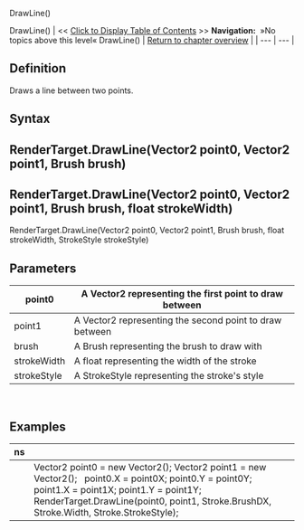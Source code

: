 ﻿
DrawLine()

DrawLine()
| << [Click to Display Table of Contents](drawline2.md) >> **Navigation:**   »No topics above this level«   DrawLine() | [Return to chapter overview](sharpdx_directwrite_textlayout-1.md) |
| --- | --- |
## Definition
Draws a line between two points.
 
## Syntax
## RenderTarget.DrawLine(Vector2 point0, Vector2 point1, Brush brush)
## RenderTarget.DrawLine(Vector2 point0, Vector2 point1, Brush brush, float strokeWidth) 
RenderTarget.DrawLine(Vector2 point0, Vector2 point1, Brush brush, float strokeWidth, StrokeStyle strokeStyle)
## Parameters
| point0 | A Vector2 representing the first point to draw between |
| --- | --- |
| point1 | A Vector2 representing the second point to draw between |
| brush | A Brush representing the brush to draw with |
| strokeWidth | A float representing the width of the stroke |
| strokeStyle | A StrokeStyle representing the stroke's style |

 
## 
## 
## Examples
| ns | |
| --- | --- |
|  | Vector2 point0 = new Vector2(); Vector2 point1 = new Vector2();   point0.X = point0X; point0.Y = point0Y; point1.X = point1X; point1.Y = point1Y;   RenderTarget.DrawLine(point0, point1, Stroke.BrushDX, Stroke.Width, Stroke.StrokeStyle); |
